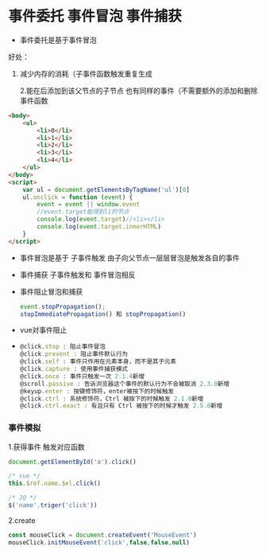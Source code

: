 # 事件委托 事件冒泡 事件捕获

- 事件委托是基于事件冒泡

好处：

1. 减少内存的消耗（子事件函数触发重复生成 


   2.能在后添加到该父节点的子节点 也有同样的事件（不需要额外的添加和删除事件函数

```html
<body>
    <ul>
        <li>0</li>
        <li>1</li>
        <li>2</li>
        <li>3</li>
        <li>4</li>
    </ul>
</body>
<script>
    var ul = document.getElementsByTagName('ul')[0]
    ul.onclick = function (event) {  
        event = event || window.event
        //event.target能得到li的节点
        console.log(event.target)//<li></li>
        console.log(event.target.innerHTML)
    }
</script>
```

- 事件冒泡是基于 子事件触发 由子向父节点一层层冒泡是触发各自的事件

- 事件捕获 子事件触发和 事件冒泡相反 

- 事件阻止冒泡和捕获

  ```javascript
  event.stopPropagation(); 
  stopImmediatePropagation() 和 stopPropagation()
  ```

- vue对事件阻止

- ```js
  @click.stop : 阻止事件冒泡
  @click.prevent : 阻止事件默认行为
  @click.self : 事件只作用在元素本身，而不是其子元素
  @click.capture : 使用事件捕获模式
  @click.once : 事件只触发一次 2.1.4新增
  @scroll.passive : 告诉浏览器这个事件的默认行为不会被取消 2.3.0新增
  @keyup.enter : 按键修饰符，enter被按下的时候触发
  @click.ctrl : 系统修饰符，Ctrl 被按下的时候触发 2.1.0新增
  @click.ctrl.exact : 有且只有 Ctrl 被按下的时候才触发 2.5.0新增
  ```

### 事件模拟

1.获得事件 触发对应函数

```js
document.getElementById('a').click()

/* vue */
this.$ref.name.$el.click()

/* JQ */
$('name'.triger('click'))
```

2.create

```js
const mouseClick = document.createEvent('MouseEvent')
mouseClick.initMouseEvent('click',false,false,null)
```

